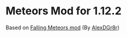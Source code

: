 # Meteors Mod for 1.12.2

Based on [Falling Meteors mod](https://github.com/AlexDGr8r/MeteorsMod) (By [AlexDGr8r](https://github.com/AlexDGr8r))